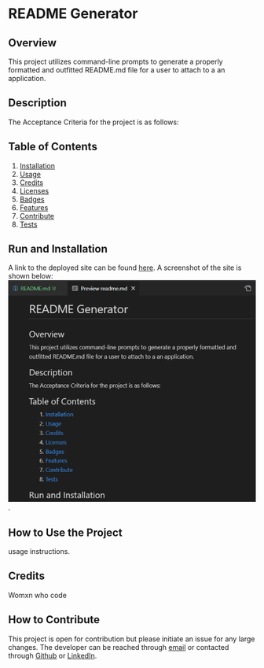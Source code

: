 # README Generator

## Overview
This project utilizes command-line prompts to generate a properly formatted and outfitted README.md file for a user to attach to a an application.

## Description
The Acceptance Criteria for the project is as follows:

## Table of Contents

1. [Installation](#installation)
2. [Usage](#usage)
3. [Credits](#credits)
4. [Licenses](#licenses)
5. [Badges](#badges)
6. [Features](#features)
7. [Contribute](#contribute)
8. [Tests](#tests)

## Run and Installation
A link to the deployed site can be found [here](https://kristensantee.github.io/weather-dashboard/). A screenshot of the site is shown below: 
![screenshot of deployed site for README Generator](/Screenshot.png).

## How to Use the Project
usage instructions.

## Credits
Womxn who code

## How to Contribute
This project is open for contribution but please initiate an issue for any large changes. 
The developer can be reached through [email](kristen@mail.com) or contacted through [Github](https://github.com/kristensantee) or [LinkedIn](https://www.linkedin.com/in/kristen-santee-aba1a631/).
